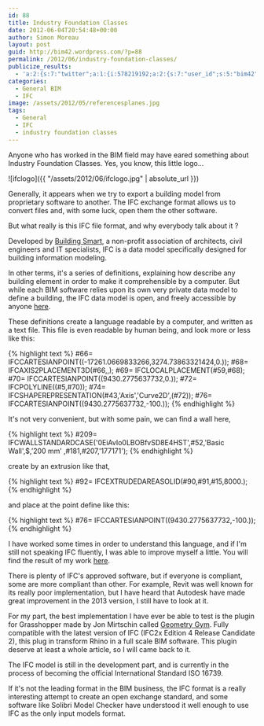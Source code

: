 ```yaml
---
id: 88
title: Industry Foundation Classes
date: 2012-06-04T20:54:48+00:00
author: Simon Moreau
layout: post
guid: http://bim42.wordpress.com/?p=88
permalink: /2012/06/industry-foundation-classes/
publicize_results:
  - 'a:2:{s:7:"twitter";a:1:{i:578219192;a:2:{s:7:"user_id";s:5:"bim42";s:7:"post_id";s:18:"209750099994214401";}}s:2:"fb";a:1:{i:589116337;a:2:{s:7:"user_id";s:9:"589116337";s:7:"post_id";s:17:"10150855159261338";}}}'
categories:
  - General BIM
  - IFC
image: /assets/2012/05/referencesplanes.jpg
tags:
  - General
  - IFC
  - industry foundation classes
---
```

Anyone who has worked in the BIM field may have eared something about Industry Foundation Classes. Yes, you know, this little logo... 

![ifclogo]({{ "/assets/2012/06/ifclogo.jpg" | absolute_url }})

Generally, it appears when we try to export a building model from proprietary software to another. The IFC exchange format allows us to convert files and, with some luck, open them the other software.

But what really is this IFC file format, and why everybody talk about it ?

Developed by [Building Smart](http://buildingsmart.com/), a non-profit association of architects, civil engineers and IT specialists, IFC is a data model specifically designed for building information modeling.

In other terms, it's a series of definitions, explaining how describe any building element in order to make it comprehensible by a computer. But while each BIM software relies upon its own very private data model to define a building, the IFC data model is open, and freely accessible by anyone [here](http://www.buildingsmart-tech.org/ifc/IFC2x4/rc2/html/index.htm).

These definitions create a language readable by a computer, and written as a text file. This file is even readable by human being, and look more or less like this:

{% highlight text %}
#66= IFCCARTESIANPOINT((-17261.0669833266,3274.73863321424,0.));
#68= IFCAXIS2PLACEMENT3D(#66,$,$);
#69= IFCLOCALPLACEMENT(#59,#68);
#70= IFCCARTESIANPOINT((9430.2775637732,0.));
#72= IFCPOLYLINE((#5,#70));
#74= IFCSHAPEREPRESENTATION(#43,'Axis','Curve2D',(#72));
#76= IFCCARTESIANPOINT((9430.2775637732,-100.));
{% endhighlight %}

It's not very convenient, but with some pain, we can find a wall here,

{% highlight text %}
#209= IFCWALLSTANDARDCASE('0EiAvIo0LBOBfvSD8E4HST',#52,'Basic Wall',$,’200 mm’ ,#181,#207,'177171');
{% endhighlight %}

create by an extrusion like that,

{% highlight text %}
#92= IFCEXTRUDEDAREASOLID(#90,#91,#15,8000.);
{% endhighlight %}

and place at the point define like this:

{% highlight text %}
#76= IFCCARTESIANPOINT((9430.2775637732,-100.));
{% endhighlight %}

I have worked some times in order to understand this language, and if I'm still not speaking IFC fluently, I was able to improve myself a little. You will find the result of my work [here](http://www.scribd.com/doc/95909096/Industry-Foundation-Classes).

There is plenty of IFC's approved software, but if everyone is compliant, some are more compliant than other. For example, Revit was well known for its really poor implementation, but I have heard that Autodesk have made great improvement in the 2013 version, I still have to look at it.

For my part, the best implementation I have ever be able to test is the plugin for Grasshopper made by Jon Mirtschin called [Geometry Gym](http://geometrygym.blogspot.fr/). Fully compatible with the latest version of IFC (IFC2x Edition 4 Release Candidate 2), this plug in transform Rhino in a full scale BIM software. This plugin deserve at least a whole article, so I will came back to it.

The IFC model is still in the development part, and is currently in the process of becoming the official International Standard ISO 16739.

If it's not the leading format in the BIM business, the IFC format is a really interesting attempt to create an open exchange standard, and some software like Solibri Model Checker have understood it well enough to use IFC as the only input models format.